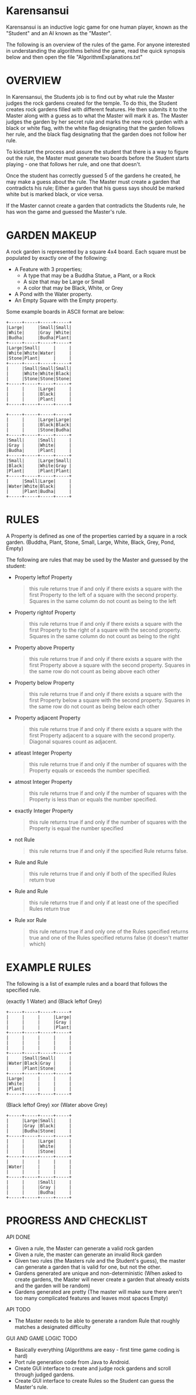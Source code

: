 Karensansui
======

Karensansui is an inductive logic game for one human player, known as the "Student" and an AI known as the "Master".

The following is an overview of the rules of the game. For anyone interested in understanding the algorithms behind the game, read the quick synopsis below
and then open the file "AlgorithmExplanations.txt"

OVERVIEW
======
In Karensansui, the Students job is to find out by what rule the Master judges the rock gardens created for the temple. To do this, the Student creates
rock gardens filled with different features. He then submits it to the Master along with a guess as to what the Master will mark it as. The Master judges
the garden by her secret rule and marks the new rock garden with a black or white flag, with the white flag designating that the garden follows her rule,
and the black flag designating that the garden does not follow her rule.

To kickstart the process and assure the student that there is a way to figure out the rule, the Master must generate two 
boards before the Student starts playing - one that follows her rule, and one that doesn't.

Once the student has correctly guessed 5 of the gardens he created, he may make a guess about the rule. The Master must create a garden that contradicts his rule;
Either a garden that his guess says should be marked white but is marked black, or vice versa.

If the Master cannot create a garden that contradicts the Students rule, he has won the game and guessed the Master's rule.


GARDEN MAKEUP
======
A rock garden is represented by a square 4x4 board. Each square must be populated by exactly one of the following:

* A Feature with 3 properties;
  * A type that may be a Buddha Statue, a Plant, or a Rock
  * A size that may be Large or Small
  * A color that may be Black, White, or Grey
* A Pond with the Water property.
* An Empty Square with the Empty property.

Some example boards in ASCII format are below:
```
+-----+-----+-----+-----+
|Large|     |Small|Small|
|White|     |Gray |White|
|Budha|     |Budha|Plant|
+-----+-----+-----+-----+
|Large|Small|     |     |
|White|White|Water|     |
|Stone|Plant|     |     |
+-----+-----+-----+-----+
|     |Small|Small|Small|
|     |White|White|Black|
|     |Stone|Stone|Stone|
+-----+-----+-----+-----+
|     |     |Large|     |
|     |     |Black|     |
|     |     |Plant|     |
+-----+-----+-----+-----+

+-----+-----+-----+-----+
|     |     |Large|Large|
|     |     |Black|Black|
|     |     |Stone|Budha|
+-----+-----+-----+-----+
|Small|     |Small|     |
|Gray |     |White|     |
|Budha|     |Plant|     |
+-----+-----+-----+-----+
|Small|     |Large|Small|
|Black|     |White|Gray |
|Plant|     |Plant|Plant|
+-----+-----+-----+-----+
|     |Small|Large|     |
|Water|White|Black|     |
|     |Plant|Budha|     |
+-----+-----+-----+-----+
```

RULES
======
A Property is defined as one of the properties carried by a square in a rock garden. (Buddha, Plant, Stone, Small, Large, White, Black, Grey, Pond, Empty)

The following are rules that may be used by the Master and guessed by the student:

* Property leftof Property
    > this rule returns true if and only if there exists a square with the first Property to the left of a square with the second property.
    > Squares in the same column do not count as being to the left
    
* Property rightof Property
    > this rule returns true if and only if there exists a square with the first Property to the right of a square with the second property.
    > Squares in the same column do not count as being to the right
    
* Property above Property
    > this rule returns true if and only if there exists a square with the first Property above a square with the second property.
    > Squares in the same row do not count as being above each other
    
* Property below Property
    > this rule returns true if and only if there exists a square with the first Property below a square with the second property.
    > Squares in the same row do not count as being below each other
    
* Property adjacent Property
    > this rule returns true if and only if there exists a square with the first Property adjacent to a square with the second property.
    > Diagonal squares count as adjacent.
    
* atleast Integer Property
    > this rule returns true if and only if the number of squares with the Property equals or exceeds the number specified.
    
* atmost Integer Property
    > this rule returns true if and only if the number of squares with the Property is less than or equals the number specified.
    
* exactly Integer Property
    > this rule returns true if and only if the number of squares with the Property is equal the number specified
    
* not Rule
    > this rule returns true if and only if the specified Rule returns false.
    
* Rule and Rule
    > this rule returns true if and only if both of the specified Rules return true

* Rule and Rule
    > this rule returns true if and only if at least one of the specified Rules return true
    
* Rule xor Rule
    > this rule returns true if and only one of the Rules specified returns true and one of the Rules specified returns false (it doesn't matter which)
    

EXAMPLE RULES
======
The following is a list of example rules and a board that follows the specified rule.

(exactly 1 Water) and (Black leftof Grey)
```
+-----+-----+-----+-----+
|     |     |     |Large|
|     |     |     |Gray |
|     |     |     |Plant|
+-----+-----+-----+-----+
|     |     |     |     |
|     |     |     |     |
|     |     |     |     |
+-----+-----+-----+-----+
|     |Small|Small|     |
|Water|Black|Gray |     |
|     |Plant|Stone|     |
+-----+-----+-----+-----+
|Large|     |     |     |
|White|     |     |     |
|Plant|     |     |     |
+-----+-----+-----+-----+
```
(Black leftof Grey) xor (Water above Grey)
```
+-----+-----+-----+-----+
|     |Large|Small|     |
|     |Gray |Black|     |
|     |Budha|Stone|     |
+-----+-----+-----+-----+
|     |     |Large|     |
|     |     |White|     |
|     |     |Stone|     |
+-----+-----+-----+-----+
|     |     |     |     |
|Water|     |     |     |
|     |     |     |     |
+-----+-----+-----+-----+
|     |     |Small|     |
|     |     |Gray |     |
|     |     |Budha|     |
+-----+-----+-----+-----+
```

PROGRESS AND CHECKLIST
======
API DONE
* Given a rule, the Master can generate a valid rock garden
* Given a rule, the master can generate an invalid Rock garden
* Given two rules (the Masters rule and the Student's guess), the master can generate a garden that is valid for one, but not the other.
* Gardens generated are unique and non-deterministic (When asked to create gardens, the Master will never create a garden that already exists and the garden will be random)
* Gardens generated are pretty (The master will make sure there aren't too many complicated features and leaves most spaces Empty)

API TODO
* The Master needs to be able to generate a random Rule that roughly matches a designated difficulty

GUI AND GAME LOGIC TODO
* Basically everything (Algorithms are easy - first time game coding is hard)
* Port rule generation code from Java to Android.
* Create GUI interface to create and judge rock gardens and scroll through judged gardens.
* Create GUI interface to create Rules so the Student can guess the Master's rule.
